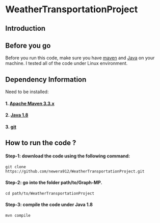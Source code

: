 # WeatherTransportationProject
## Introduction


## Before you go
Before you run this code, make sure you have <a href="https://maven.apache.org/install.html" >maven</a> and <a href="http://www.oracle.com/technetwork/java/javase/downloads/jdk8-downloads-2133151.html">Java</a> on your machine. I tested all of the code under Linux environment. 

## Dependency Information
Need to be installed:
#### 1. <a href="https://maven.apache.org/install.html" >Apache Maven 3.3.x</a>
#### 2. <a href="http://www.oracle.com/technetwork/java/javase/downloads/jdk8-downloads-2133151.html">Java 1.8</a>
#### 3. <a href="https://git-scm.com/book/en/v2/Getting-Started-Installing-Git">git</a>

## How to run the code ?
#### Step-1: download the code using the following command:
```shell
git clone https://github.com/newera912/WeatherTransportationProject.git
```
#### Step-2: go into the folder path/to/Graph-MP.
```shell
cd path/to/WeatherTransportationProject
```
#### Step-3: compile the code under Java 1.8
```shell
mvn compile
```

